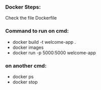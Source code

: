 ### Docker Steps:
Check the file Dockerfile

### Command to run on cmd:
- docker build -t welcome-app .
- docker images
- docker run -p 5000:5000 welcome-app

### on another cmd:
- docker ps
- docker stop 